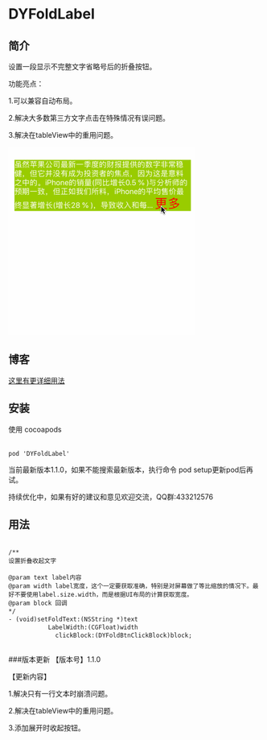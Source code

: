 # DYFoldLabel

## 简介
设置一段显示不完整文字省略号后的折叠按钮。

功能亮点：


1.可以兼容自动布局。

2.解决大多数第三方文字点击在特殊情况有误问题。

3.解决在tableView中的重用问题。

![dicImg](https://github.com/duyi56432/DYFoldLabel/blob/master/效果图.gif)  

## 博客
[这里有更详细用法](https://www.jianshu.com/p/f188f53695d7)

## 安装

使用 cocoapods
<pre><code> 
pod 'DYFoldLabel'
</code></pre>
当前最新版本1.1.0，如果不能搜索最新版本，执行命令 pod setup更新pod后再试。

持续优化中，如果有好的建议和意见欢迎交流，QQ群:433212576
## 用法
<pre><code> 
/**
设置折叠收起文字

@param text label内容
@param width label宽度，这个一定要获取准确，特别是对屏幕做了等比缩放的情况下。最好不要使用label.size.width，而是根据UI布局的计算获取宽度。
@param block 回调
*/
- (void)setFoldText:(NSString *)text
           LabelWidth:(CGFloat)width
             clickBlock:(DYFoldBtnClickBlock)block;

</code></pre>
###版本更新
【版本号】1.1.0

【更新内容】

1.解决只有一行文本时崩溃问题。

2.解决在tableView中的重用问题。 

3.添加展开时收起按钮。
